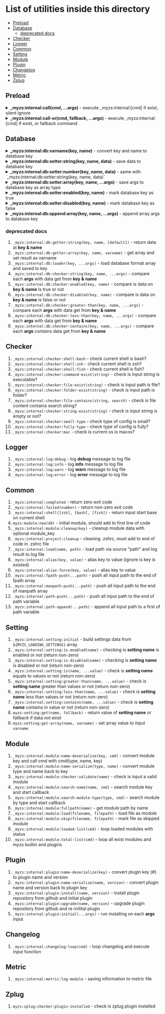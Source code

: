 # List of utilities inside this directory

- [Preload](#preload)
- [Database](#database)
  - [deprecated docs](#deprecated-docs)
- [Checker](#checker)
- [Logger](#logger)
- [Common](#common)
- [Setting](#setting)
- [Module](#module)
- [Plugin](#plugin)
- [Changelog](#changelog)
- [Metric](#metric)
- [Zplug](#zplug)

## Preload

<details>
  <summary>
    <strong>_myzs:internal:call(cmd, ...args)</strong> - execute _myzs:internal:[cmd] if exist, silent ignore
  </summary>

This method is for execute internal command but we not sure is it available or not

```bash
# e.g. with debug log
_myzs:internal:call log:debug "debug message"
```
</details>


<details>
  <summary>
    <strong>_myzs:internal:call-or(cmd, fallback, ...args)</strong> - execute _myzs:internal:[cmd] if exist, or fallback command
  </summary>

This method is for execute internal command but we not sure is it available or not

```bash
# e.g. with debug log or echo if log not available
_myzs:internal:call log:debug echo "debug message"
```
</details>

## Database

<details>
  <summary>
    <strong>_myzs:internal:db:varname(key, name)</strong> - convert key and name to database key
  </summary>

Usually we would use this directly, but I expose this method for client convenience

```bash
 # e.g. generator variable by combine key and name
_myzs:internal:db:varname "setting" "data-setup"
```
</details>


<details>
  <summary>
    <strong>_myzs:internal:db:setter:string(key, name, data)</strong> - save data to database key
  </summary>

We will create variable with given key and name, with data inside

```bash
 # e.g. setup setting color to blue
_myzs:internal:db:setter:string "setting" "color" "blue"
```
</details>


<details>
  <summary>
    <strong>_myzs:internal:db:setter:number(key, name, data)</strong> - same with `_myzs:internal:db:setter:string(key, name, data)`
  </summary>

We will create variable with given key and name, with data inside

```bash
 # e.g. setup batch size to 15
_myzs:internal:db:setter:string "setting" "batch-size" 15
```
</details>


<details>
  <summary>
    <strong>_myzs:internal:db:setter:array(key, name, ...args)</strong> - save args to database key as array type
  </summary>

We will create variable with given key and name, with initial array data to that variable name

```bash
 # e.g. setup support ids to 5, 6, 7, and 8
_myzs:internal:db:setter:array "setting" "support-ids" 5 6 7 8
```
</details>


<details>
  <summary>
    <strong>_myzs:internal:db:setter:enabled(key, name)</strong> - mark database key as true
  </summary>

Internally, we use _myzs:internal:db:setter:string to set value as 'true'

```bash
 # e.g. enable module experiment
_myzs:internal:db:setter:enabled "module" "experiment"
```
</details>


<details>
  <summary>
    <strong>_myzs:internal:db:setter:disabled(key, name)</strong> - mark database key as false
  </summary>

Internally, we use _myzs:internal:db:setter:string to set value as 'false'

```bash
 # e.g. disabled module experiment
_myzs:internal:db:setter:disabled "module" "experiment"
```
</details>


<details>
  <summary>
    <strong>_myzs:internal:db:append:array(key, name, ...args)</strong> - append array args to database key
  </summary>

We will append or create data to given key and name variable

```bash
 # e.g. add more element in support ids
_myzs:internal:db:append:array "setting" "support-ids" 10, 11, 12
```
</details>











### deprecated docs

1. `_myzs:internal:db:getter:string(key, name, [default])` - return data at **key & name**
2. `_myzs:internal:db:getter:array(key, name, varname)` - get array and set result as varname
3.  `_myzs:internal:db:loader(key, ...args)` - load database format array and saved to key
4.  `_myzs:internal:db:checker:string(key, name, ...args)` - compare each **args** with data get from **key & name**
5.  `_myzs:internal:db:checker:enabled(key, name)` - compare is data on **key & name** is true or not
6.  `_myzs:internal:db:checker:disabled(key, name)` - compare is data on **key & name** is false or not
7.  `_myzs:internal:db:checker:greater-than(key, name, ...args)` - compare each **args** with data get from **key & name**
8.  `_myzs:internal:db:checker:less-than(key, name, ...args)` - compare each **args** with data get from **key & name**
9.  `_myzs:internal:db:checker:contains(key, name, ...args)` - compare each **args** contains data get from **key & name**

## Checker

1. `_myzs:internal:checker:shell:bash` - check current shell is bash?
2. `_myzs:internal:checker:shell:zsh` - check current shell is zsh?
3. `_myzs:internal:checker:shell:fish` - check current shell is fish?
4. `_myzs:internal:checker:command-exist(string)` - check is input string is executable?
5. `_myzs:internal:checker:file-exist(string)` - check is input path is file?
6. `_myzs:internal:checker:folder-exist(string)` - check is input path is folder?
7. `_myzs:internal:checker:file-contains(string, search)` - check is file content contains search string?
8. `_myzs:internal:checker:string-exist(string)` - check is input string is empty or not?
9. `_myzs:internal:checker:small-type` - check type of config is small?
10. `_myzs:internal:checker:fully-type` - check type of config is fully?
11. `_myzs:internal:checker:mac` - check is current os is macos?

## Logger

1. `_myzs:internal:log:debug` - log **debug** message to log file
2. `_myzs:internal:log:info` - log **info** message to log file
3. `_myzs:internal:log:warn` - log **warn** message to log file
4. `_myzs:internal:log:error` - log **error** message to log file

## Common

1. `_myzs:internal:completed` - return zero exit code
2. `_myzs:internal:failed(number)` - return non-zero exit code
3. `_myzs:internal:shell([zsh], [bash], [fish])` - return input start base on current shell
4. `myzs:module:new($0)` - initial module, should add to first line of code
5. `_myzs:internal:module:cleanup(key)` - cleanup module data with optional module_key
6. `_myzs:internal:project:cleanup` - cleaning .zshrc, must add to end of code in .zshrc file
7. `_myzs:internal:load(name, path)` - load path via source "path" and log result to log file
8. `_myzs:internal:alias(key, value)` - alias key to value (ignore is key is existed)
9. `_myzs:internal:alias-force(key, value)` - alias key to value
10. `_myzs:internal:fpath-push(...path)` - push all input path to the end of fpath array
11. `_myzs:internal:manpath-push(...path)` - push all input path to the end of manpath array
12. `_myzs:internal:path-push(...path)` - push all input path to the end of path variable
13. `_myzs:internal:path-append(...path)` - append all input path to a first of path variable

## Setting

1. `_myzs:internal:setting:initial` - build settings data from `${MYZS_LOADING_SETTINGS}` array
2. `_myzs:internal:setting:is-enabled(name)` - checking is **setting name** is enabled or not (return non-zero)
3. `_myzs:internal:setting:is-disabled(name)` - checking is **setting name** is disabled or not (return non-zero)
4. `_myzs:internal:setting:is(name, ...value)` - check is **setting name** equals to values or not (return non-zero)
5. `_myzs:internal:setting:greater-than(name, ...value)` - check is **setting name** greater than values or not (return non-zero)
6. `_myzs:internal:setting:less-than(name, ...value)` - check is **setting name** less than values or not (return non-zero)
7. `_myzs:internal:setting:contains(name, ...value)` - check is **setting name** contains in value or not (return non-zero)
8. `myzs:setting:get(name, fallback)` - return value of **setting name** or fallback if data not exist
9. `myzs:setting:get-array(name, varname)` - set array value to input `varname`

## Module

1. `_myzs:internal:module:name-deserialize(key, cmd)` - convert module key and call cmd with cmd(type, name, key)
2. `_myzs:internal:module:name-serialize(type, name)` - convert module type and name back to key 
3. `_myzs:internal:module:checker:validate(name)` - check is input a valid module
4. `_myzs:internal:module:search-name(name, cmd)` - search module key and start callback
5. `_myzs:internal:module:search-module-type(type, cmd)` - search module by type and start callback
6. `_myzs:internal:module:fullpath(name)` - get module path by name
7. `_myzs:internal:module:load(filename, filepath)` - load file as module
8.  `_myzs:internal:module:skip(filename, filepath)` - mark file as skipped module
9.  `_myzs:internal:module:loaded-list(cmd)` - loop loaded modules with status
10. `_myzs:internal:module:total-list(cmd)` - loop all exist modules and myzs builtin and plugins

## Plugin

1. `_myzs:internal:plugin:name-deserialize(key)` - convert plugin key (<repo>#<version>) to plugin name and version
2. `_myzs:internal:plugin:name-serialize(name, version)` - convert plugin name and version back to plugin key
3. `_myzs:internal:plugin:install(name, version)` - install plugin repository from github and initial plugin
4. `_myzs:internal:plugin:upgrade(name, version)` - upgrade plugin repository from github and re-initital plugin
5. `_myzs:internal:plugin:initial(...args)` - run installing on each **args** input

## Changelog

1. `_myzs:internal:changelog:loop(cmd)` - loop changelog and execute input function

## Metric

1. `_myzs:internal:metric:log-module` - saving information to metric file

## Zplug

1. `myzs:zplug:checker:plugin-installed` - check is zplug plugin installed
